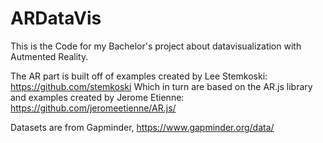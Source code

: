 # ARDataVis

This is the Code for my Bachelor's project about datavisualization with Autmented Reality.

The AR part is built off of examples created by Lee Stemkoski: https://github.com/stemkoski
Which in turn are based on the AR.js library and examples created by Jerome Etienne: https://github.com/jeromeetienne/AR.js/

Datasets are from Gapminder, https://www.gapminder.org/data/

